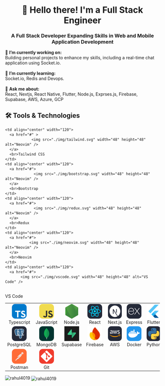 <h1 align="center">👋 Hello there! I'm a Full Stack Engineer</h1>
<h3 align="center">A Full Stack Developer Expanding Skills in Web and Mobile Application Development</h3>

🔭 **I’m currently working on:** <br>Building personal projects to enhance my skills, including a real-time chat application using Socket.io.<br><br>🌱 **I’m currently learning:** <br>Socket.io, Redis and Devops.<br><br>💬 **Ask me about:** <br>React, Nextjs, React Native, Flutter, Node.js, Exprses.js, Firebase, Supabase, AWS, Azure, GCP<br>

<h2 align="left">🛠️  Tools & Technologies</h2>

<table style="border: none;">
  <tr>
    <td align="center" width="120">
      <a href="#">
                <img src="./img/typescript.svg" width="48" height="48" alt="Neovim" />
      </a>
      <br>Typescript
    </td>
    <td align="center" width="120">
      <a href="#">
                <img src="./img/javascript.svg" width="48" height="48" alt="Neovim" /> 
      </a>
      <br>JavaScript
    </td>
    <td align="center" width="120">
            <a href="#">
                <img src="./img/node.svg" width="48" height="48" alt="Neovim" /> 
            </a>
      <br>Node.js
    </td>
    <td align="center" width="120">
      <a href="#">
                <img src="./img/react.svg" width="48" height="48" alt="Neovim" /> 
      </a>
      <br>React
    </td>
    <td align="center" width="120">
      <a href="#" >
            <img src="./img/next.svg" width="48" height="48" alt="Neovim" /> 
      </a>
      <br>Next.js
    </td>
    <td align="center" width="120"> 
      <a href="#" >
	                              <img src="./img/express.svg" width="48" height="48" alt="Neovim" /> 
      </a>
      <br>Express
    </td>
    <td align="center" width="120"> 
      <a href="#" >
	                              <img src="./img/flutter.png" width="48" height="48" alt="Neovim" /> 
      </a>
      <br>Flutter
    </td>
  </tr>

  <tr>
    <td align="center" width="120">
      <a href="#">
                               <img src="./img/postgres.svg" width="48" height="48" alt="Neovim" /> 
      </a>
      <br>PostgreSQL
    </td>
    <td align="center" width="120">
      <a href="#">
                                <img src="./img/mongodb.svg" width="48" height="48" alt="Neovim" /> 
      </a>
      <br>MongoDB
    </td>
    <td align="center" width="120"> 
      <a href="#" >
	                              <img src="./img/supabase.png" width="48" height="48" alt="Neovim" /> 
      </a>
      <br>Supabase
    </td>
    <td align="center" width="120"> 
      <a href="#" >
	                              <img src="./img/firebase.png" width="48" height="48" alt="Neovim" /> 
      </a>
      <br>Firebase
    </td>
    <td align="center" width="120">
      <a href="#">
                                <img src="./img/aws.svg" width="48" height="48" alt="Neovim" /> 
      </a>
      <br>AWS
    </td>
    <td align="center" width="120">
      <a href="#">
               <img src="./img/docker.svg" width="48" height="48" alt="Neovim" />
      </a>
      <br>Docker
    </td>
    <td align="center" width="120">
      <a href="#" >
               <img src="./img/python.svg" width="48" height="48" alt="Neovim" />      
      </a>
      <br>Python
    </td>
  </tr>

  <tr>
    
    <td align="center" width="120"> 
      <a href="#" >
                <img src="./img/tailwind.svg" width="48" height="48" alt="Neovim" />      
      </a>
      <br>Tailwind CSS
    </td>
    <td align="center" width="120">
      <a href="#">
                 <img src="./img/bootstrap.svg" width="48" height="48" alt="Neovim" /> 
      </a>
      <br>Bootstrap
    </td>
    <td align="center" width="120">
      <a href="#">
                 <img src="./img/redux.svg" width="48" height="48" alt="Neovim" /> 
      </a>
      <br>Redux
    </td>
    <td align="center" width="120">
      <a href="#">
               <img src="./img/neovim.svg" width="48" height="48" alt="Neovim" />
      </a>
      <br>Neovim
    </td>
    <td align="center" width="120">
      <a href="#">
           <img src="./img/vscode.svg" width="48" height="48" alt="VS Code" />
</svg>
      </a>
      <br>VS Code
    </td>
    <td align="center" width="120">
      <a href="#" >
 <img src="./img/postman.svg" width="48" height="48" alt="Neovim" /> 
      </a>
      <br>Postman
    </td>
    <td align="center" width="120"> 
      <a href="#" >
               <img src="./img/git.svg" width="48" height="48" alt="Neovim" />      
      </a>
      <br>Git
    </td>
  </tr>
</table>

<p><img align="left" src="https://github-readme-stats.vercel.app/api/top-langs?username=rahul4019&theme=vue-dark&hide_border=true&show_icons=true&locale=en&layout=compact" alt="rahul4019" /></p>

<p>&nbsp;<img align="center" src="https://github-readme-stats.vercel.app/api?username=rahul4019&theme=vue-dark&hide_border=true&show_icons=true&locale=en" alt="rahul4019" /></p>

